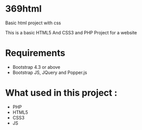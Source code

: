 # 369html
Basic html project with css

This is a basic HTML5 And CSS3 and PHP Project for a website

# Requirements
  * Bootstrap 4.3 or above
  * Bootstrap JS, JQuery and Popper.js

# What used in this project :
  * PHP
  * HTML5
  * CSS3
  * JS
